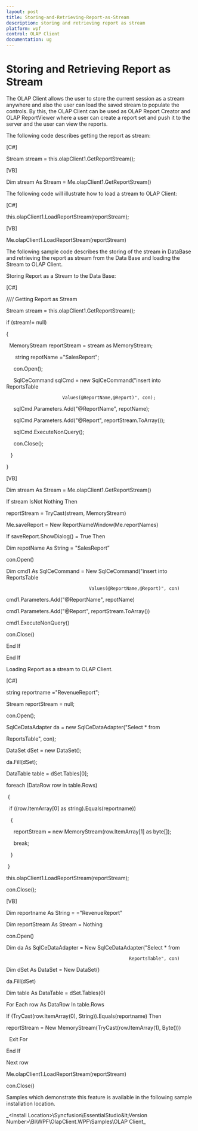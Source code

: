 ```yaml
---
layout: post
title: Storing-and-Retrieving-Report-as-Stream
description: storing and retrieving report as stream
platform: wpf
control: OLAP Client 
documentation: ug
---
```


# Storing and Retrieving Report as Stream

The OLAP Client allows the user to store the current session as a stream anywhere and also the user can load the saved stream to populate the controls. By this, the OLAP Client can be used as OLAP Report Creator and OLAP ReportViewer where a user can create a report set and push it to the server and the user can view the reports.

The following code describes getting the report as stream:

[C#]



Stream stream = this.olapClient1.GetReportStream();





[VB]



Dim stream As Stream = Me.olapClient1.GetReportStream()





The following code will illustrate how to load a stream to OLAP Client: 

[C#]



this.olapClient1.LoadReportStream(reportStream);





[VB]



Me.olapClient1.LoadReportStream(reportStream)





The following sample code describes the storing of the stream in DataBase and retrieving the report as stream from the Data Base and loading the Stream to OLAP Client.

Storing Report as a Stream to the Data Base:

[C#]



//// Getting Report as Stream

Stream stream = this.olapClient1.GetReportStream();



if (stream!= null)

{

  MemoryStream reportStream = stream as MemoryStream;



      string repotName ="SalesReport";



     con.Open();

     SqlCeCommand sqlCmd = new SqlCeCommand("insert into ReportsTable

                         Values(@ReportName,@Report)", con);

     sqlCmd.Parameters.Add("@ReportName", repotName);

     sqlCmd.Parameters.Add("@Report", reportStream.ToArray());

     sqlCmd.ExecuteNonQuery();

     con.Close();

   }

}





[VB]



Dim stream As Stream = Me.olapClient1.GetReportStream()



If stream IsNot Nothing Then

reportStream = TryCast(stream, MemoryStream)

Me.saveReport = New ReportNameWindow(Me.reportNames)

If saveReport.ShowDialog() = True Then

Dim repotName As String = "SalesReport”



con.Open()

Dim cmd1 As SqlCeCommand = New SqlCeCommand("insert into ReportsTable

                                   Values(@ReportName,@Report)", con)

cmd1.Parameters.Add("@ReportName", repotName)

cmd1.Parameters.Add("@Report", reportStream.ToArray())

cmd1.ExecuteNonQuery()

con.Close()

End If

End If



Loading Report as a stream to OLAP Client. 

[C#]



string reportname ="RevenueReport";

Stream reportStream = null;

con.Open();



SqlCeDataAdapter da = new SqlCeDataAdapter("Select * from 

ReportsTable", con);

DataSet dSet = new DataSet();

da.Fill(dSet);

DataTable table = dSet.Tables[0];



foreach (DataRow row in table.Rows)

 {

  if ((row.ItemArray[0] as string).Equals(reportname))

   {

     reportStream = new MemoryStream(row.ItemArray[1] as byte[]);

     break;

   }

 }

this.olapClient1.LoadReportStream(reportStream);

con.Close();





[VB]



Dim reportname As String = ="RevenueReport"                    

Dim reportStream As Stream = Nothing

con.Open()



Dim da As SqlCeDataAdapter = New SqlCeDataAdapter("Select * from

                                                  ReportsTable", con)

Dim dSet As DataSet = New DataSet()

da.Fill(dSet)

Dim table As DataTable = dSet.Tables(0)



For Each row As DataRow In table.Rows

If (TryCast(row.ItemArray(0), String)).Equals(reportname) Then

  reportStream = New MemoryStream(TryCast(row.ItemArray(1), Byte()))

  Exit For

 End If

Next row

Me.olapClient1.LoadReportStream(reportStream)

con.Close()







Samples which demonstrate this feature is available in the following sample installation location.

_&lt;Install Location&gt;\Syncfusion\EssentialStudio\&lt;Version Number&gt;\BI\WPF\OlapClient.WPF\Samples\OLAP Client\_

